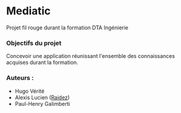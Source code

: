 # MediaticProjet fil rouge durant la formation DTA Ingénierie### Objectifs du projetConcevoir une application réunissant l'ensemble des connaissances acquises durant la formation.### Auteurs :- Hugo Vérité- Alexis Lucien ([Raidez](https://github.com/Raidez))- Paul-Henry Galimberti